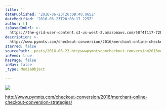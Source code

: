 ```yaml
---
title: ''
datePublished: '2016-06-23T20:08:40.065Z'
dateModified: '2016-06-23T20:08:17.225Z'
author: []
isBasedOnUrl: >-
  https://the-grid-user-content.s3-us-west-2.amazonaws.com/58f4f117-7281-4a40-929a-9f5a079f2be9.jpg
description: >-
  http://www.pymnts.com/checkout-conversion/2016/merchant-online-checkout-conversion-strategies/
starred: false
sourcePath: _posts/2016-06-23-httpwwwpymntscomcheckout-conversion2016merchant-onli.md
inFeed: true
hasPage: false
inNav: false
_type: MediaObject

---
```

![](https://the-grid-user-content.s3-us-west-2.amazonaws.com/58f4f117-7281-4a40-929a-9f5a079f2be9.jpg)

http://www.pymnts.com/checkout-conversion/2016/merchant-online-checkout-conversion-strategies/